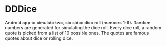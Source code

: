 # DDDice

Android app to simulate two, six sided dice roll (numbers 1-6). Random numbers are generated for simulating the dice roll. Every dice roll, a random quote is picked from a list of 10 possible ones. The quotes are famous quotes about dice or rolling dice.
